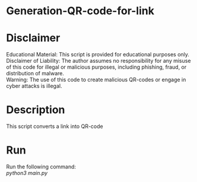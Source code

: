 # Generation-QR-code-for-link

# Disclaimer  
Educational Material: This script is provided for educational purposes only.  
Disclaimer of Liability: The author assumes no responsibility for any misuse of this code for illegal or malicious purposes, including phishing, fraud, or distribution of malware.  
Warning: The use of this code to create malicious QR-codes or engage in cyber attacks is illegal.  
  
# Description  
This script converts a link into QR-code  
  
# Run  
Run the following command:  
_python3 main.py <lnk>_  
